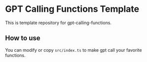 # GPT Calling Functions Template

This is template repository for gpt-calling-functions.

## How to use

You can modify or copy `src/index.ts` to make gpt call your favorite functions.

